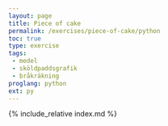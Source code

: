 ```yaml
---
layout: page
title: Piece of cake
permalink: /exercises/piece-of-cake/python
toc: true
type: exercise
tags:
 - medel
 - sköldpaddsgrafik
 - bråkräkning
proglang: python
ext: py
---
```

{% include_relative index.md %}
